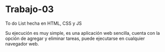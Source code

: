 # Trabajo-03
To do List hecha en HTML, CSS y JS

Su ejecución es muy simple, es una aplicación web sencilla, cuenta con la opción de agregar y eliminar tareas, puede ejecutarse en cualquier navegador web.
